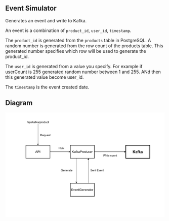 ## Event Simulator

Generates an event and write to Kafka.

An event is a combination of `product_id`, `user_id`, `timestamp`.

The `product_id` is generated from the `products` table in PostgreSQL. A random number is generated from the row count of the products table. This generated number specifies which row will be used to generate the product_id.

The `user_id` is generated from a value you specify. For example if userCount is 255 generated random number between 1 and 255. ANd then this generated value become user_id.

The `timestamp` is the event created date.


## Diagram

![diagram](images/eventsimulator.png)

